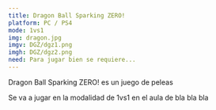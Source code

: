 ```yaml
---
title: Dragon Ball Sparking ZERO!
platform: PC / PS4
mode: 1vs1
img: dragon.jpg
imgv: DGZ/dgz1.png
imgh: DGZ/dgz2.png
need: Para jugar bien se requiere...
---
```


Dragon Ball Sparking ZERO! es un juego de peleas

Se va a jugar en la modalidad de 1vs1 en el aula de bla bla bla
